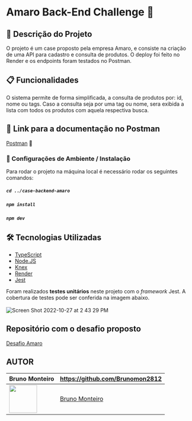 # Amaro Back-End Challenge 👕

## 🚀 Descrição do Projeto

O projeto é um case proposto pela empresa Amaro, e consiste na criação de uma API para cadastro e consulta de produtos. O deploy foi feito no Render e os endpoints foram testados no Postman.

## 📋 Funcionalidades

 O sistema permite de forma simplificada, a consulta de produtos por: id, nome ou tags. Caso a consulta seja por uma tag ou nome, sera exibida a lista com todos os produtos com aquela respectiva busca.

## 🔗 Link para a documentação no Postman
[Postman](https://documenter.getpostman.com/view/21554400/2s8YK4t7pC) :link:


### 🔧 Configurações de Ambiente / Instalação

Para rodar o projeto na máquina local é necessário rodar os seguintes comandos:

##### `cd ../case-backend-amaro`

##### `npm install`

##### `npm dev`


## 🛠️ Tecnologias Utilizadas

- [TypeScript](https://www.typescriptlang.org/)  
- [Node.JS](https://nodejs.org/en/) 
- [Knex](https://knexjs.org/)  
- [Render](https://render.com/) 
- [Jest](https://jestjs.io/) 

Foram realizados **testes unitários** neste projeto com o _framework_ Jest.
A cobertura de testes pode ser conferida na imagem abaixo.
<br><br>
![Screen Shot 2022-10-27 at 2 43 29 PM](https://user-images.githubusercontent.com/104601906/198384952-9b62685f-3ceb-4e81-b28f-17b509367e21.png)

## Repositório com o desafio proposto
[Desafio Amaro](https://github.com/amaroteam/back-end-challenge)

## AUTOR

Bruno Monteiro  | https://github.com/Brunomon2812
--------- | ------
[<img src="https://avatars.githubusercontent.com/Brunomon2812" width="75px;"/>](https://github.com/Brunomon2812) | [Bruno Monteiro](https://github.com/Brunomon2812)
